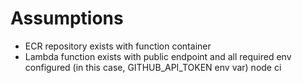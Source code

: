 # Assumptions
- ECR repository exists with function container
- Lambda function exists with public endpoint and all required env configured (in this case, GITHUB_API_TOKEN env var)
node ci
